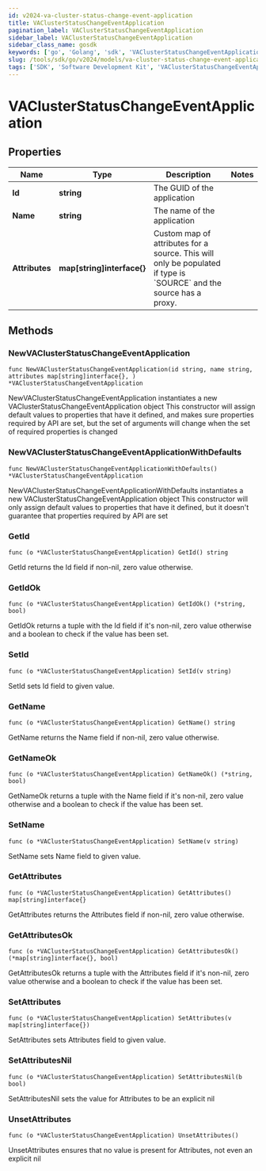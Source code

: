 ```yaml
---
id: v2024-va-cluster-status-change-event-application
title: VAClusterStatusChangeEventApplication
pagination_label: VAClusterStatusChangeEventApplication
sidebar_label: VAClusterStatusChangeEventApplication
sidebar_class_name: gosdk
keywords: ['go', 'Golang', 'sdk', 'VAClusterStatusChangeEventApplication', 'V2024VAClusterStatusChangeEventApplication'] 
slug: /tools/sdk/go/v2024/models/va-cluster-status-change-event-application
tags: ['SDK', 'Software Development Kit', 'VAClusterStatusChangeEventApplication', 'V2024VAClusterStatusChangeEventApplication']
---
```


# VAClusterStatusChangeEventApplication

## Properties

Name | Type | Description | Notes
------------ | ------------- | ------------- | -------------
**Id** | **string** | The GUID of the application | 
**Name** | **string** | The name of the application | 
**Attributes** | **map[string]interface{}** | Custom map of attributes for a source.  This will only be populated if type is &#x60;SOURCE&#x60; and the source has a proxy. | 

## Methods

### NewVAClusterStatusChangeEventApplication

`func NewVAClusterStatusChangeEventApplication(id string, name string, attributes map[string]interface{}, ) *VAClusterStatusChangeEventApplication`

NewVAClusterStatusChangeEventApplication instantiates a new VAClusterStatusChangeEventApplication object
This constructor will assign default values to properties that have it defined,
and makes sure properties required by API are set, but the set of arguments
will change when the set of required properties is changed

### NewVAClusterStatusChangeEventApplicationWithDefaults

`func NewVAClusterStatusChangeEventApplicationWithDefaults() *VAClusterStatusChangeEventApplication`

NewVAClusterStatusChangeEventApplicationWithDefaults instantiates a new VAClusterStatusChangeEventApplication object
This constructor will only assign default values to properties that have it defined,
but it doesn't guarantee that properties required by API are set

### GetId

`func (o *VAClusterStatusChangeEventApplication) GetId() string`

GetId returns the Id field if non-nil, zero value otherwise.

### GetIdOk

`func (o *VAClusterStatusChangeEventApplication) GetIdOk() (*string, bool)`

GetIdOk returns a tuple with the Id field if it's non-nil, zero value otherwise
and a boolean to check if the value has been set.

### SetId

`func (o *VAClusterStatusChangeEventApplication) SetId(v string)`

SetId sets Id field to given value.


### GetName

`func (o *VAClusterStatusChangeEventApplication) GetName() string`

GetName returns the Name field if non-nil, zero value otherwise.

### GetNameOk

`func (o *VAClusterStatusChangeEventApplication) GetNameOk() (*string, bool)`

GetNameOk returns a tuple with the Name field if it's non-nil, zero value otherwise
and a boolean to check if the value has been set.

### SetName

`func (o *VAClusterStatusChangeEventApplication) SetName(v string)`

SetName sets Name field to given value.


### GetAttributes

`func (o *VAClusterStatusChangeEventApplication) GetAttributes() map[string]interface{}`

GetAttributes returns the Attributes field if non-nil, zero value otherwise.

### GetAttributesOk

`func (o *VAClusterStatusChangeEventApplication) GetAttributesOk() (*map[string]interface{}, bool)`

GetAttributesOk returns a tuple with the Attributes field if it's non-nil, zero value otherwise
and a boolean to check if the value has been set.

### SetAttributes

`func (o *VAClusterStatusChangeEventApplication) SetAttributes(v map[string]interface{})`

SetAttributes sets Attributes field to given value.


### SetAttributesNil

`func (o *VAClusterStatusChangeEventApplication) SetAttributesNil(b bool)`

 SetAttributesNil sets the value for Attributes to be an explicit nil

### UnsetAttributes
`func (o *VAClusterStatusChangeEventApplication) UnsetAttributes()`

UnsetAttributes ensures that no value is present for Attributes, not even an explicit nil

